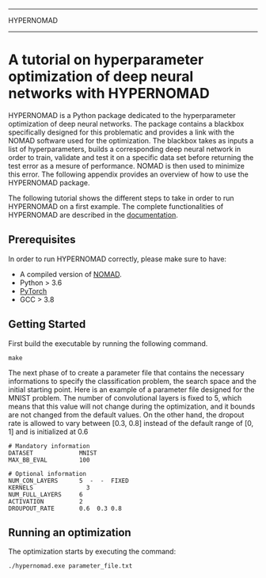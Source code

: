 *****
HYPERNOMAD
*****

# A tutorial on hyperparameter optimization of deep neural networks with HYPERNOMAD

HYPERNOMAD is a Python package dedicated to the hyperparameter optimization of deep neural networks. The package contains a blackbox specifically designed for this problematic and provides a link with the NOMAD software used for the optimization. The blackbox takes as inputs a list of hyperparameters, builds a corresponding deep neural network in order to train, validate and test it on a specific data set before returning the test error as a mesure of performance. NOMAD is then used to minimize this error. The following appendix provides an overview of how to use the HYPERNOMAD package.

The following tutorial shows the different steps to take in order to run HYPERNOMAD on a first example. The complete functionalities of HYPERNOMAD are described in the [documentation](https://hypernomad.readthedocs.io/en/latest/).

## Prerequisites

In order to run HYPERNOMAD correctly, please make sure to have:

* A compiled version of [NOMAD](https://www.gerad.ca/nomad/).
* Python > 3.6
* [PyTorch](https://pytorch.org/)
* GCC > 3.8


## Getting Started

First build the executable by running the following command.

```
make
```

The next phase of to create a parameter file that contains the necessary informations to specify the classification problem, the search space and the initial starting point. Here is an example of a parameter file designed for the MNIST problem. The number of convolutional layers is fixed to 5, which means that this value will not change during the optimization, and it bounds are not changed from the default values. On the other hand, the dropout rate is allowed to vary between [0.3, 0.8] instead of the default range of [0, 1] and is initialized at 0.6


```
# Mandatory information
DATASET  		    MNIST
MAX_BB_EVAL 		100

# Optional information
NUM_CON_LAYERS 		5  -  -  FIXED
KERNELS 		      3
NUM_FULL_LAYERS		6
ACTIVATION 		    2
DROUPOUT_RATE 		0.6  0.3 0.8
```

## Running an optimization

The optimization starts by executing the command:

```
./hypernomad.exe parameter_file.txt
```

